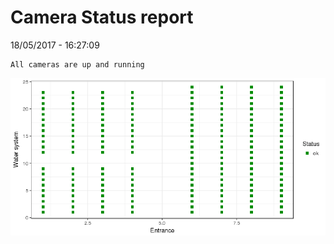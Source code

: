 Camera Status report
================
18/05/2017 - 16:27:09

    All cameras are up and running

![](camreport_files/figure-markdown_github/unnamed-chunk-2-1.png)
